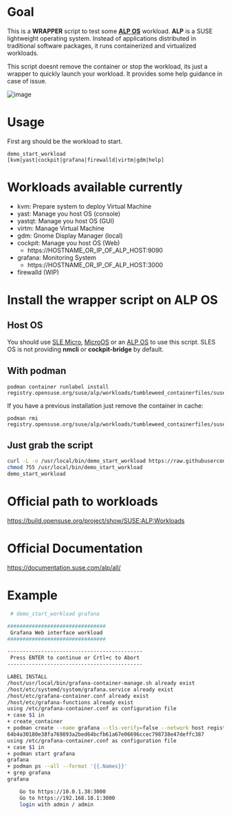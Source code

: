 
# Goal

This is a **WRAPPER** script to test some **[ALP OS](https://github.com/aginies/alp-os#official-documentation)** workload.
**ALP** is a SUSE lightweight operating system. Instead of applications 
distributed in traditional software packages, it runs 
containerized and virtualized workloads.

This script doesnt remove the container or stop the workload, its just
a wrapper to quickly launch your workload. It provides some help guidance
in case of issue.

![image](https://github.com/aginies/alp-os/blob/53b0e807fa649cba70abb81b3ca85cd60d8f97ef/alp_OS_SUSE.gif)

# Usage

First arg should be the workload to start.

`demo_start_workload [kvm|yast|cockpit|grafana|firewalld|virtm|gdm|help]`

# Workloads available currently

* kvm: Prepare system to deploy Virtual Machine
* yast: Manage you host OS (console)
* yastqt: Manage you host OS (GUI)
* virtm: Manage Virtual Machine
* gdm: Gnome Display Manager (local)
* cockpit: Manage you host OS (Web)
   * https://HOSTNAME_OR_IP_OF_ALP_HOST:9090
* grafana: Monitoring System
   * https://HOSTNAME_OR_IP_OF_ALP_HOST:3000
* firewalld (WIP)

# Install the wrapper script on ALP OS 

## Host OS

You should use [SLE Micro](https://www.suse.com/products/micro/), [MicroOS](https://microos.opensuse.org/) or an [ALP OS](https://download.opensuse.org/repositories/SUSE:/ALP:/PUBLISH/images/) to use this script.
SLES OS is not providing **nmcli** or **cockpit-bridge** by default.

## With podman
```
podman container runlabel install registry.opensuse.org/suse/alp/workloads/tumbleweed_containerfiles/suse/alp/workloads/demo:latest
```

If you have a previous installation just remove the container in cache:
```
podman rmi registry.opensuse.org/suse/alp/workloads/tumbleweed_containerfiles/suse/alp/workloads/demo:latest
```

## Just grab the script

```bash
curl -L -o /usr/local/bin/demo_start_workload https://raw.githubusercontent.com/aginies/alp-os/main/demo_start_workload
chmod 755 /usr/local/bin/demo_start_workload
demo_start_workload
```

# Official path to workloads

https://build.opensuse.org/project/show/SUSE:ALP:Workloads

# Official Documentation

https://documentation.suse.com/alp/all/

# Example

```bash
 # demo_start_workload grafana

################################
 Grafana Web interface workload
################################

--------------------------------------------
 Press ENTER to continue or Crtl+c to Abort
--------------------------------------------

LABEL INSTALL
/host/usr/local/bin/grafana-container-manage.sh already exist
/host/etc/systemd/system/grafana.service already exist
/host/etc/grafana-container.conf already exist
/host/etc/grafana-functions already exist
using /etc/grafana-container.conf as configuration file
+ case $1 in
+ create_container
+ podman create --name grafana --tls-verify=false --network host registry.opensuse.org/suse/alp/workloads/tumbleweed_containerfiles/suse/alp/workloads/grafana:latest
64b4a30180e38fa769893a2bed64bcfb61a67e06696ccec798738e47deffc387
using /etc/grafana-container.conf as configuration file
+ case $1 in
+ podman start grafana
grafana
+ podman ps --all --format '{{.Names}}'
+ grep grafana
grafana

	Go to https://10.0.1.38:3000
	Go to https://192.168.10.1:3000
	login with admin / admin
```
